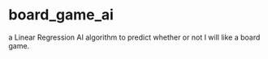 # board_game_ai
a Linear Regression AI algorithm to predict whether or not I will like a board game.

